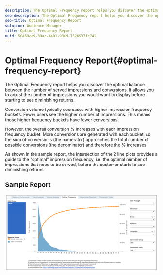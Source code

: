 ```yaml
---
description: The Optimal Frequency report helps you discover the optimal balance between the number of served impressions and conversions. It allows you to adjust the number of impressions you would want to display before starting to see diminishing returns.
seo-description: The Optimal Frequency report helps you discover the optimal balance between the number of served impressions and conversions. It allows you to adjust the number of impressions you would want to display before starting to see diminishing returns.
seo-title: Optimal Frequency Report
solution: Audience Manager
title: Optimal Frequency Report
uuid: 50459ce9-39ac-4401-93dd-7526937fc742
---
```


# Optimal Frequency Report{#optimal-frequency-report}

The Optimal Frequency report helps you discover the optimal balance between the number of served impressions and conversions. It allows you to adjust the number of impressions you would want to display before starting to see diminishing returns.

Conversion volume typically decreases with higher impression frequency buckets. Fewer users see the higher number of impressions. This means those higher frequency buckets have fewer conversions.

However, the overall conversion % increases with each impression frequency bucket. More conversions are generated with each bucket, so the sum of conversions (the numerator) approaches the total number of possible conversions (the denominator) and therefore the % increases.

As shown in the sample report, the intersection of the 2 line plots provides a guide to the "optimal" impression frequency, i.e. the optimal number of impressions that need to be served, before the customer starts to see diminishing returns.

## Sample Report

![](assets/optimal-frequency.png)

